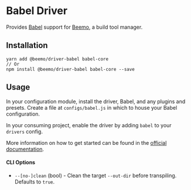 # Babel Driver

Provides [Babel](https://github.com/babel/babel) support for
[Beemo](https://github.com/milesj/beemo), a build tool manager.


## Installation

```
yarn add @beemo/driver-babel babel-core
// Or
npm install @beemo/driver-babel babel-core --save
```

## Usage

In your configuration module, install the driver, Babel, and any plugins and presets. Create a
file at `configs/babel.js` in which to house your Babel configuration.

In your consuming project, enable the driver by adding `babel` to your `drivers` config.

More information on how to get started can be found in the
[official documentation](https://github.com/milesj/beemo).

#### CLI Options

* `--[no-]clean` (bool) - Clean the target `--out-dir` before transpiling. Defaults to `true`.
